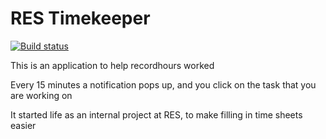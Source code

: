 # RES Timekeeper

[![Build status](https://ci.appveyor.com/api/projects/status/ip7k3be257nvx9hx?svg=true)](https://ci.appveyor.com/project/RESSoftwareTeam/timekeeper)

This is an application to help recordhours worked

Every 15 minutes a notification pops up, and you click on the task that you are working on

It started life as an internal project at RES, to make filling in time sheets easier